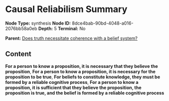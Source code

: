 # Causal Reliabilism Summary

**Node Type:** synthesis
**Node ID:** 8dce4bab-90bd-4048-a016-2076bb58a0eb
**Depth:** 5
**Terminal:** No

**Parent:** [Does truth necessitate coherence with a belief system?](does-truth-necessitate-coherence-with-a-belief-system-antithesis-84ba75a0-90d7-4087-af4d-599e64841722.md)

## Content

**For a person to know a proposition, it is necessary that they believe the proposition**, **For a person to know a proposition, it is necessary for the proposition to be true**, **For beliefs to constitute knowledge, they must be formed by a reliable cognitive process**, **For a person to know a proposition, it is sufficient that they believe the proposition, the proposition is true, and the belief is formed by a reliable cognitive process**
